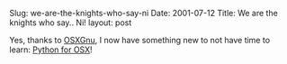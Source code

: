 Slug: we-are-the-knights-who-say-ni
Date: 2001-07-12
Title: We are the knights who say.. Ni!
layout: post

Yes, thanks to <a href="http://www.osxgnu.org/">OSXGnu</a>, I now have something new to not have time to learn: <a href="http://www.osxgnu.org/software/python/">Python for OSX</a>!
